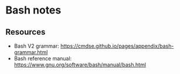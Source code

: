 # Bash notes

## Resources

- Bash V2 grammar: https://cmdse.github.io/pages/appendix/bash-grammar.html
- Bash reference manual: https://www.gnu.org/software/bash/manual/bash.html
